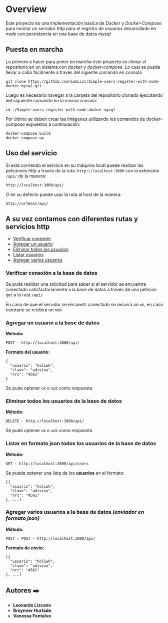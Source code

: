 # Overview
Este proyecto es una implementación básica de _Docker_ y _Docker-Compose_ para montar un servidor _http_ para el registro de usuarios desarrollado en _node_ con persistencia en una base de datos _mysql_

<!-- ## Uso básico -->
## Puesta en marcha
Lo primero a hacer para poner en marcha este proyecto es clonar el repositorio en un sistema con _docker_ y _docker-compose_.
Lo cual se puede llevar a cabo fácilmente a través del sigiente comando en consola

    git clone https://github.com/LeoLizc/Simple-users-register-with-node-docker-mysql.git
Luego es necesario navegar a la carpeta del repositorio clonado ejecutando del siguiente comando en la misma consola:

    cd ./Simple-users-register-with-node-docker-mysql
Por último se deben crear las imágenes utilizando los comandos de _docker-compose_ expuestos a continuación:

    docker-compose build
    docker-compose up
    
## Uso del servicio
Si está corriendo el servicio en su máquina local puede realizar las peticiones _http_ a través de la ruta:
    `http://localhost:3000` con la extención `/api/` de la manera:
    
    http://localhost:3000/api/
O en su defecto puede usar la ruta al host de la manera:
    
    http://urlHost/api/
    
**A su vez contamos con diferentes rutas y servicios http**
---
- [Verificar conexión](#verificar-conexi%C3%B3n-a-la-base-de-datos)
- [Agregar un usuario](#agregar-un-usuario-a-la-base-de-datos)
- [Eliminar todos los usuarios](#eliminar-todos-los-usuarios-de-la-base-de-datos)
- [Listar usuarios](#listar-en-formato-json-todos-los-usuarios-de-la-base-de-datos)
- [Agregar varios usuarios](#agregar-varios-usuarios-a-la-base-de-datos-enviador-en-formato-json)

### Verificar conexión a la base de datos
Se pude realizar una solicitud para saber si el servidor se encuentra conectado satisfactoriamente a la base de datos a través de una petición `get` a la ruta `/api/`

En caso de que el servidor se encuentr conectado se resivirá un `ok`, en caso contrario se recibirá un `nok`

### Agregar un usuario a la base de datos
**Método:**
```
POST - http://localhost:3000/api/
```
**Formato del usuario:**
```
{
  "usuario": "holiwh",
  "clave": "adivina",
  "nrc": "4561"
}
```
Se pude optener `ok` o `nok` como respuesta
### Eliminar todos los usuarios de la base de datos
**Método:**
```
DELETE - http://localhost:3000/api/
```
Se pude optener `ok` o `nok` como respuesta
### Listar en formato json todos los usuarios de la base de datos
**Método:**
```
GET - http://localhost:3000/api/users
```
Se puede optener una lista de los **usuarios** en el formato:
```
[{
  "usuario": "holiwh",
  "clave": "adivina",
  "nrc": "4561"
}, ...]
```
### Agregar varios usuarios a la base de datos _(enviador en formato json)_
**Método:**
```
POST - POST - http://localhost:3000/api/
```
**Formato de envio:**
```
[{
  "usuario": "holiwh",
  "clave": "adivina",
  "nrc": "4561"
}, ...]
```

## Autores ✒️

* **Leonardo Lizcano**
* **Breynner Hurtado** 
* **Vanessa Fontalvo** 
